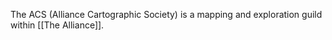 The ACS (Alliance Cartographic Society) is a mapping and exploration guild within [[The Alliance]].
